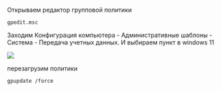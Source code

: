 Открываем редактор групповой  политики
```
gpedit.msc
```
Заходим Конфигурация компьютера - Административные шаблоны - Система - Передача учетных данных. И выбираем пункт в windows 11

![](https://user-images.githubusercontent.com/132609167/242286108-cb244d4c-46ab-4c35-a806-a4de8364c48c.png)


перезагрузим политики
```
gpupdate /force
```

